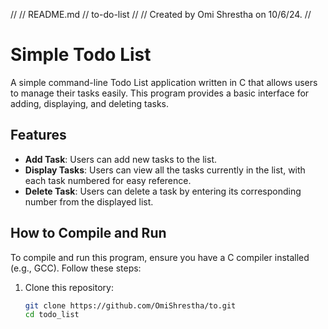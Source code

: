 //
//  README.md
//  to-do-list
//
//  Created by Omi Shrestha on 10/6/24.
//

# Simple Todo List

A simple command-line Todo List application written in C that allows users to manage
their tasks easily. This program provides a basic interface for adding, displaying,
and deleting tasks.

## Features

- **Add Task**: Users can add new tasks to the list.
- **Display Tasks**: Users can view all the tasks currently in the list, with each task numbered for easy reference.
- **Delete Task**: Users can delete a task by entering its corresponding number from the displayed list.

## How to Compile and Run

To compile and run this program, ensure you have a C compiler installed (e.g., GCC). Follow these steps:

1. Clone this repository:
   ```bash
   git clone https://github.com/OmiShrestha/to.git
   cd todo_list
